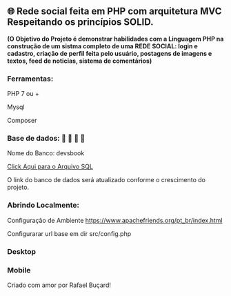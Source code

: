 
## :globe_with_meridians: Rede social  feita em PHP com arquitetura MVC Respeitando os princípios SOLID.

  **(O Objetivo do Projeto é demonstrar habilidades com a Linguagem PHP na construção de um sistma completo de uma REDE SOCIAL: login e cadastro, criação de perfil feita pelo usuário, postagens de imagens e textos, feed de noticias, sistema de comentários)** 
  
### Ferramentas:
PHP 7 ou +

Mysql

Composer  
 
### Base de dados: :game_die: :game_die:  :game_die: :game_die:
Nome do Banco: devsbook 

[Click Aqui para o Arquivo SQL](https://github.com/rafaelbucard/Rede-Social/blob/main/devsbookdb.sql)

O  link do banco de dados será atualizado conforme o crescimento do projeto.

### Abrindo Localmente:
Configuração de Ambiente https://www.apachefriends.org/pt_br/index.html

Configurarar url base em dir src/config.php


### Desktop


### Mobile

Criado com amor por Rafael Buçard! 
